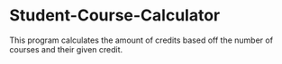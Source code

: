 # Student-Course-Calculator
This program calculates the amount of credits based off the number of courses and their given credit.
